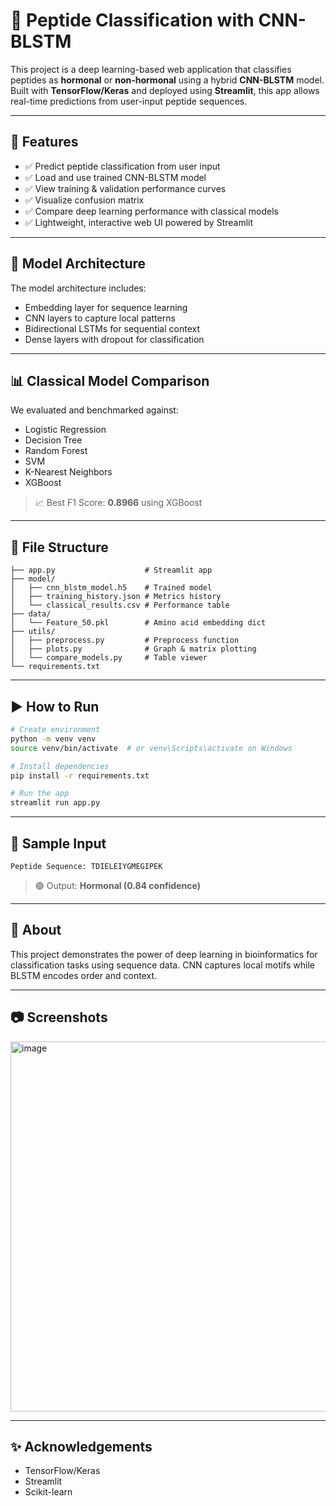 # 🧬 Peptide Classification with CNN-BLSTM

This project is a deep learning-based web application that classifies peptides as **hormonal** or **non-hormonal** using a hybrid **CNN-BLSTM** model. Built with **TensorFlow/Keras** and deployed using **Streamlit**, this app allows real-time predictions from user-input peptide sequences.

---

## 🚀 Features

- ✅ Predict peptide classification from user input
- ✅ Load and use trained CNN-BLSTM model
- ✅ View training & validation performance curves
- ✅ Visualize confusion matrix
- ✅ Compare deep learning performance with classical models
- ✅ Lightweight, interactive web UI powered by Streamlit

---

## 🧠 Model Architecture

The model architecture includes:
- Embedding layer for sequence learning
- CNN layers to capture local patterns
- Bidirectional LSTMs for sequential context
- Dense layers with dropout for classification

---

## 📊 Classical Model Comparison

We evaluated and benchmarked against:
- Logistic Regression
- Decision Tree
- Random Forest
- SVM
- K-Nearest Neighbors
- XGBoost

> 📈 Best F1 Score: **0.8966** using XGBoost

---

## 📁 File Structure

```
├── app.py                    # Streamlit app
├── model/
│   ├── cnn_blstm_model.h5    # Trained model
│   ├── training_history.json # Metrics history
│   └── classical_results.csv # Performance table
├── data/
│   └── Feature_50.pkl        # Amino acid embedding dict
├── utils/
│   ├── preprocess.py         # Preprocess function
│   ├── plots.py              # Graph & matrix plotting
│   └── compare_models.py     # Table viewer
└── requirements.txt
```

---

## ▶️ How to Run

```bash
# Create environment
python -m venv venv
source venv/bin/activate  # or venv\Scripts\activate on Windows

# Install dependencies
pip install -r requirements.txt

# Run the app
streamlit run app.py
```

---

## 🧬 Sample Input

```
Peptide Sequence: TDIELEIYGMEGIPEK
```

> 🟢 Output: **Hormonal (0.84 confidence)**

---

## 📌 About

This project demonstrates the power of deep learning in bioinformatics for classification tasks using sequence data. CNN captures local motifs while BLSTM encodes order and context.

---

## 📷 Screenshots

<img width="592" alt="image" src="https://github.com/user-attachments/assets/9d291592-4a62-47ab-871c-27ee1536321b" />

---

## ✨ Acknowledgements

- TensorFlow/Keras
- Streamlit
- Scikit-learn
